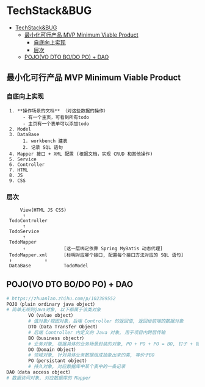 # TechStack&BUG

- [TechStack\&BUG](#techstackbug)
  - [最小化可行产品 MVP Minimum Viable Product](#最小化可行产品-mvp-minimum-viable-product)
    - [自底向上实现](#自底向上实现)
    - [层次](#层次)
  - [POJO(VO DTO BO/DO PO) + DAO](#pojovo-dto-bodo-po--dao)

## 最小化可行产品 MVP Minimum Viable Product

### 自底向上实现

     1. **操作场景的文档** （对这些数据的操作）
          - 有一个主页，可看到所有todo
          - 主页有一个表单可以添加todo
     2. Model
     3. DataBase
          1. workbench 建表
          2. 记录 SQL 语句
     4. Mapper 接口 + XML 配置 (根据文档，实现 CRUD 和其他操作)
     5. Service
     6. Controller
     7. HTML
     8. JS
     9. CSS

### 层次

         View(HTML JS CSS)
          ↑
     TodoController
          ↑
     TodoService
          ↑
     TodoMapper
          ↑              [这一层绑定依靠 Spring MyBatis 动态代理]
     TodoMapper.xml      [标明对应哪个接口, 配置每个接口方法对应的 SQL 语句]
     ↑            ↑
     DataBase            TodoModel

## POJO(VO DTO BO/DO PO) + DAO

```bash
# https://zhuanlan.zhihu.com/p/102389552
POJO（plain ordinary java object）
# 简单无规则java对象, 以下都属于该类对象
        VO（value object）
        # 值对象/视图对象，后端 Controller 的返回值, 返回给前端的数据对象
        DTO（Data Transfer Object）
        # 后端 Controller 内定义的 Java 对象, 用于项目内跨层传输
        BO（business objectr）
        # 业务对象, 根据具体的业务场景封装的对象, PO + PO + PO = BO, 钉子 + 锤子 + 钳子 = 工具箱
        DO（Domain Object）
        # 领域对象, 针对具体业务数据组成抽象出来的类, 等价于BO
        PO（persistant object）
        # 持久对象, 对应数据库中某个表中的一条记录
DAO（data access object）
# 数据访问对象, 对应数据库的 Mapper
```
